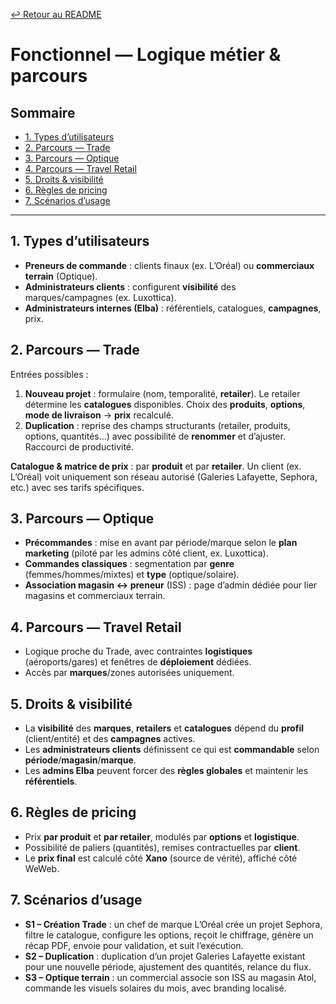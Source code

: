 [↩️ Retour au README](README.md)

# Fonctionnel — Logique métier & parcours

## Sommaire
- [1. Types d’utilisateurs](#1-types-dutilisateurs)
- [2. Parcours — Trade](#2-parcours--trade)
- [3. Parcours — Optique](#3-parcours--optique)
- [4. Parcours — Travel Retail](#4-parcours--travel-retail)
- [5. Droits & visibilité](#5-droits--visibilité)
- [6. Règles de pricing](#6-règles-de-pricing)
- [7. Scénarios d’usage](#7-scénarios-dusage)

---

## 1. Types d’utilisateurs
- **Preneurs de commande** : clients finaux (ex. L’Oréal) ou **commerciaux terrain** (Optique).  
- **Administrateurs clients** : configurent **visibilité** des marques/campagnes (ex. Luxottica).  
- **Administrateurs internes (Elba)** : référentiels, catalogues, **campagnes**, prix.

## 2. Parcours — Trade
Entrées possibles :
1. **Nouveau projet** : formulaire (nom, temporalité, **retailer**). Le retailer détermine les **catalogues** disponibles. Choix des **produits**, **options**, **mode de livraison** → **prix** recalculé.
2. **Duplication** : reprise des champs structurants (retailer, produits, options, quantités…) avec possibilité de **renommer** et d’ajuster. Raccourci de productivité.

**Catalogue & matrice de prix** : par **produit** et par **retailer**. Un client (ex. L’Oréal) voit uniquement son réseau autorisé (Galeries Lafayette, Sephora, etc.) avec ses tarifs spécifiques.

## 3. Parcours — Optique
- **Précommandes** : mise en avant par période/marque selon le **plan marketing** (piloté par les admins côté client, ex. Luxottica).
- **Commandes classiques** : segmentation par **genre** (femmes/hommes/mixtes) et **type** (optique/solaire).  
- **Association magasin ↔ preneur** (ISS) : page d’admin dédiée pour lier magasins et commerciaux terrain.

## 4. Parcours — Travel Retail
- Logique proche du Trade, avec contraintes **logistiques** (aéroports/gares) et fenêtres de **déploiement** dédiées.
- Accès par **marques**/zones autorisées uniquement.

## 5. Droits & visibilité
- La **visibilité** des **marques**, **retailers** et **catalogues** dépend du **profil** (client/entité) et des **campagnes** actives.
- Les **administrateurs clients** définissent ce qui est **commandable** selon **période**/**magasin**/**marque**.
- Les **admins Elba** peuvent forcer des **règles globales** et maintenir les **référentiels**.

## 6. Règles de pricing
- Prix **par produit** et **par retailer**, modulés par **options** et **logistique**.
- Possibilité de paliers (quantités), remises contractuelles par **client**.
- Le **prix final** est calculé côté **Xano** (source de vérité), affiché côté WeWeb.

## 7. Scénarios d’usage
- **S1 – Création Trade** : un chef de marque L’Oréal crée un projet Sephora, filtre le catalogue, configure les options, reçoit le chiffrage, génère un récap PDF, envoie pour validation, et suit l’exécution.
- **S2 – Duplication** : duplication d’un projet Galeries Lafayette existant pour une nouvelle période, ajustement des quantités, relance du flux.
- **S3 – Optique terrain** : un commercial associe son ISS au magasin Atol, commande les visuels solaires du mois, avec branding localisé.
